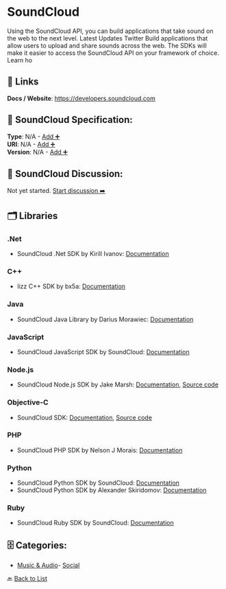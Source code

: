 # SoundCloud

Using the SoundCloud API, you can build applications that take sound on the web to the next level. Latest Updates Twitter Build applications that allow users to upload and share sounds across the web. The SDKs will make it easier to access the SoundCloud API on your framework of choice.  Learn ho

##  🔗 Links
**Docs / Website**: https://developers.soundcloud.com

## 🧬 SoundCloud Specification:
**Type**: N/A - [Add ➕](https://github.com/apis-list/apis-list/edit/main/apis.yaml#18008)  
**URI**: N/A - [Add ➕](https://github.com/apis-list/apis-list/edit/main/apis.yaml#18008)  
**Version**: N/A - [Add ➕](https://github.com/apis-list/apis-list/edit/main/apis.yaml#18008)

## 💬 SoundCloud Discussion:
Not yet started. [Start discussion ➡️](https://github.com/apis-list/apis-list/discussions/new)

## 🗂️ Libraries
### .Net
- SoundCloud .Net SDK by Kirill Ivanov: [Documentation](https://github.com/kipwoker/SoundCloud.API.Client)
### C++
- lizz C++ SDK by bx5a: [Documentation](https://github.com/bx5a/lizz)
### Java
-  SoundCloud Java Library by Darius Morawiec: [Documentation](https://github.com/nok/soundcloud-java-library)
### JavaScript
- SoundCloud JavaScript SDK by SoundCloud: [Documentation](https://github.com/soundcloud/soundcloud-javascript)
### Node.js
- SoundCloud Node.js SDK by Jake Marsh: [Documentation](https://www.npmjs.com/package/node-soundcloud), [Source code](https://github.com/jakemmarsh/node-soundcloud)
### Objective-C
- SoundCloud SDK: [Documentation](https://developers.soundcloud.com/), [Source code](https://developers.soundcloud.com/docs/api/ios-quickstart)
### PHP
- SoundCloud PHP SDK by Nelson J Morais: [Documentation](https://github.com/njasm/soundcloud)
### Python
- SoundCloud Python SDK by SoundCloud: [Documentation](https://github.com/soundcloud/soundcloud-python)
- SoundCloud Python SDK by Alexander Skiridomov: [Documentation](https://github.com/n1nj4z33/soundcloud-python)
### Ruby
- SoundCloud Ruby SDK by SoundCloud: [Documentation](https://github.com/soundcloud/soundcloud-ruby)


## 🗄️ Categories:
- [Music & Audio](https://github.com/apis-list/apis-list#music--audio-)- [Social](https://github.com/apis-list/apis-list#social-)

🔙  [Back to List](https://github.com/apis-list/apis-list)
